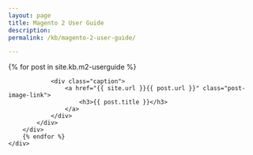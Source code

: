 ```yaml
---
layout: page
title: Magento 2 User Guide
description: 
permalink: /kb/magento-2-user-guide/

---
```




<div class="container">
	<div class="row previews">
		{% for post in site.kb.m2-userguide %}
		<div class="col-lg-4 col-sm-6">
			<div class="thumbnail">
				
				<div class="caption">
					<a href="{{ site.url }}{{ post.url }}" class="post-image-link">
	                    <h3>{{ post.title }}</h3>
	                </a>
				</div>
			</div>
		</div>	  
		{% endfor %}
	</div>
</div>